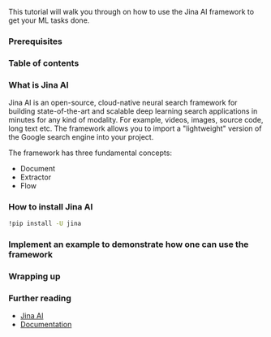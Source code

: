 This tutorial will walk you through on how to use the Jina AI framework to get your ML tasks done.

### Prerequisites

### Table of contents

### What is Jina AI
Jina AI is an open-source, cloud-native neural search framework for building state-of-the-art and scalable deep learning search applications in minutes for any kind of modality. For example, videos, images, source code, long text etc. The framework allows you to import a "lightweight" version of the Google search engine into your project.     

The framework has three fundamental concepts:
- Document
- Extractor
- Flow

### How to install Jina AI
```bash
!pip install -U jina
```

### Implement an example to demonstrate how one can use the framework

### Wrapping up

### Further reading
- [Jina AI](https://jina.ai/)
- [Documentation](https://github.com/jina-ai/jina)

